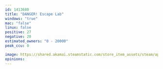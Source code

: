 ```yaml
---
id: 1413680
title: "DANGER! Escape Lab"
windows: "true"
mac: "false"
linux: false
positive: 27
negative: 20
estimated_owners: "0 - 20000"
peak_ccu: 0

image: https://shared.akamai.steamstatic.com/store_item_assets/steam/apps/1413680/header.jpg?t=1702934045
opinions:
---
```


